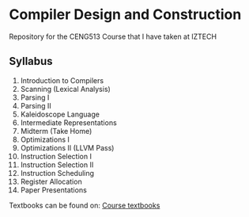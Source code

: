 # Compiler Design and Construction

Repository for the CENG513 Course that I have taken at IZTECH

## Syllabus 
1.  Introduction to Compilers
2.  Scanning (Lexical Analysis)
3.  Parsing I
4.  Parsing II
5.  Kaleidoscope Language 
6.  Intermediate Representations
7.  Midterm (Take Home)
8.  Optimizations I
9.  Optimizations II (LLVM Pass)
10. Instruction Selection I
11. Instruction Selection II
12. Instruction Scheduling
13. Register Allocation
14. Paper Presentations

Textbooks can be found on: [Course textbooks](/Textbooks/Engineering_a_Compiler.pdf)
